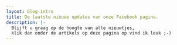 ```yaml
---
layout: blog-intro
title: De laatste nieuwe updates van onze Facebook pagina.
description: |-
  Blijft u graag op de hoogte van alle nieuwtjes, 
  klik dan onder de artikels op deze pagina op vind ik leuk ;-)
---
```

